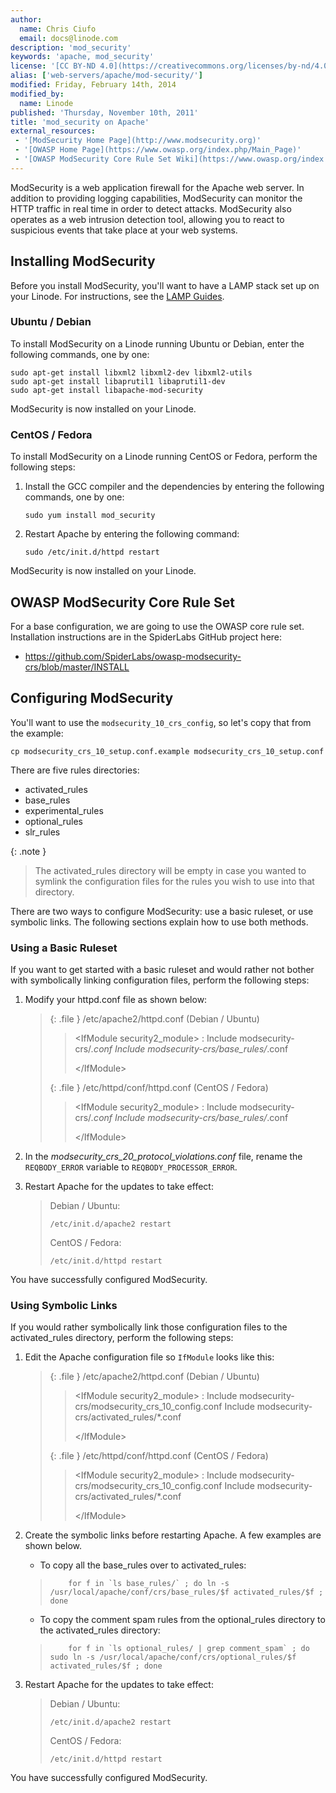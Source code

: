 ```yaml
---
author:
  name: Chris Ciufo
  email: docs@linode.com
description: 'mod_security'
keywords: 'apache, mod_security'
license: '[CC BY-ND 4.0](https://creativecommons.org/licenses/by-nd/4.0)'
alias: ['web-servers/apache/mod-security/']
modified: Friday, February 14th, 2014
modified_by:
  name: Linode
published: 'Thursday, November 10th, 2011'
title: 'mod_security on Apache'
external_resources:
 - '[ModSecurity Home Page](http://www.modsecurity.org)'
 - '[OWASP Home Page](https://www.owasp.org/index.php/Main_Page)'
 - '[OWASP ModSecurity Core Rule Set Wiki](https://www.owasp.org/index.php/Category:OWASP_ModSecurity_Core_Rule_Set_Project#tab=Installation)'
---
```


ModSecurity is a web application firewall for the Apache web server. In addition to providing logging capabilities, ModSecurity can monitor the HTTP traffic in real time in order to detect attacks. ModSecurity also operates as a web intrusion detection tool, allowing you to react to suspicious events that take place at your web systems.

## Installing ModSecurity

Before you install ModSecurity, you'll want to have a LAMP stack set up on your Linode. For instructions, see the [LAMP Guides](/docs/websites/lamp/).

### Ubuntu / Debian

To install ModSecurity on a Linode running Ubuntu or Debian, enter the following commands, one by one:

    sudo apt-get install libxml2 libxml2-dev libxml2-utils
    sudo apt-get install libaprutil1 libaprutil1-dev
    sudo apt-get install libapache-mod-security

ModSecurity is now installed on your Linode.

### CentOS / Fedora

To install ModSecurity on a Linode running CentOS or Fedora, perform the following steps:

1.  Install the GCC compiler and the dependencies by entering the following commands, one by one:

        sudo yum install mod_security

2.  Restart Apache by entering the following command:

        sudo /etc/init.d/httpd restart

ModSecurity is now installed on your Linode.

## OWASP ModSecurity Core Rule Set

For a base configuration, we are going to use the OWASP core rule set. Installation instructions are in the SpiderLabs GitHub project here:

-   <https://github.com/SpiderLabs/owasp-modsecurity-crs/blob/master/INSTALL>

## Configuring ModSecurity

You'll want to use the `modsecurity_10_crs_config`, so let's copy that from the example:

    cp modsecurity_crs_10_setup.conf.example modsecurity_crs_10_setup.conf

There are five rules directories:

- activated\_rules
- base\_rules
- experimental\_rules
- optional\_rules
- slr\_rules

 {: .note }
>
> The activated\_rules directory will be empty in case you wanted to symlink the configuration files for the rules you wish to use into that directory.

There are two ways to configure ModSecurity: use a basic ruleset, or use symbolic links. The following sections explain how to use both methods.

### Using a Basic Ruleset

If you want to get started with a basic ruleset and would rather not bother with symbolically linking configuration files, perform the following steps:

1.  Modify your httpd.conf file as shown below:

    > {: .file }
/etc/apache2/httpd.conf (Debian / Ubuntu)
    >
    > > \<IfModule security2\_module\>
    > > :   Include modsecurity-crs/*.conf Include modsecurity-crs/base\_rules/*.conf
    > >
    > > \</IfModule\>
    >
    > {: .file }
/etc/httpd/conf/httpd.conf (CentOS / Fedora)
    >
    > > \<IfModule security2\_module\>
    > > :   Include modsecurity-crs/*.conf Include modsecurity-crs/base\_rules/*.conf
    > >
    > > \</IfModule\>

2.  In the *modsecurity\_crs\_20\_protocol\_violations.conf* file, rename the `REQBODY_ERROR` variable to `REQBODY_PROCESSOR_ERROR`.
3.  Restart Apache for the updates to take effect:

    > Debian / Ubuntu:
    >
    >     /etc/init.d/apache2 restart
    >
    > CentOS / Fedora:
    >
    >     /etc/init.d/httpd restart

You have successfully configured ModSecurity.

### Using Symbolic Links

If you would rather symbolically link those configuration files to the activated\_rules directory, perform the following steps:

1.  Edit the Apache configuration file so `IfModule` looks like this:

    > {: .file }
/etc/apache2/httpd.conf (Debian / Ubuntu)
    >
    > > \<IfModule security2\_module\>
    > > :   Include modsecurity-crs/modsecurity\_crs\_10\_config.conf Include modsecurity-crs/activated\_rules/\*.conf
    > >
    > > \</IfModule\>
    >
    > {: .file }
/etc/httpd/conf/httpd.conf (CentOS / Fedora)
    >
    > > \<IfModule security2\_module\>
    > > :   Include modsecurity-crs/modsecurity\_crs\_10\_config.conf Include modsecurity-crs/activated\_rules/\*.conf
    > >
    > > \</IfModule\>

2.  Create the symbolic links before restarting Apache. A few examples are shown below.

    - To copy all the base\_rules over to activated\_rules:
    >
    >         for f in `ls base_rules/` ; do ln -s /usr/local/apache/conf/crs/base_rules/$f activated_rules/$f ; done
    >
    - To copy the comment spam rules from the optional\_rules directory to the activated\_rules directory:
    >
    >         for f in `ls optional_rules/ | grep comment_spam` ; do sudo ln -s /usr/local/apache/conf/crs/optional_rules/$f activated_rules/$f ; done
    >
3.  Restart Apache for the updates to take effect:

    > Debian / Ubuntu:
    >
    >     /etc/init.d/apache2 restart
    >
    > CentOS / Fedora:
    >
    >     /etc/init.d/httpd restart

You have successfully configured ModSecurity.
